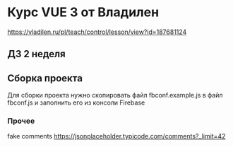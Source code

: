 # Курс VUE 3 от Владилен
https://vladilen.ru/pl/teach/control/lesson/view?id=187681124

## ДЗ 2 неделя

## Сборка проекта
Для сборки проекта нужно скопировать файл fbconf.example.js в файл fbconf.js и заполнить его из консоли Firebase

### Прочее
fake comments
https://jsonplaceholder.typicode.com/comments?_limit=42

